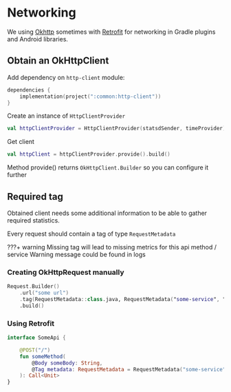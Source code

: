 # Networking

We using [Okhttp](https://square.github.io/okhttp/) sometimes with [Retrofit](https://square.github.io/retrofit/) for
networking in Gradle plugins and Android libraries.

## Obtain an OkHttpClient

Add dependency on `http-client` module:

```kotlin
dependencies {
    implementation(project(":common:http-client"))
}
```

Create an instance of `HttpClientProvider`

```kotlin
val httpClientProvider = HttpClientProvider(statsdSender, timeProvider)
```

Get client

```kotlin
val httpClient = httpClientProvider.provide().build()
```

Method provide() returns `OkHttpClient.Builder` so you can configure it further

## Required tag

Obtained client needs some additional information to be able to gather required statistics.

Every request should contain a tag of type `RequestMetadata`

???+ warning 
    Missing tag will lead to missing metrics for this api method / service 
    Warning message could be found in logs

### Creating OkHttpRequest manually

```kotlin
Request.Builder()
    .url("some url")
    .tag(RequestMetadata::class.java, RequestMetadata("some-service", "some-method"))
    .build()
```

### Using Retrofit

```kotlin
interface SomeApi {

    @POST("/")
    fun someMethod(
        @Body someBody: String,
        @Tag metadata: RequestMetadata = RequestMetadata("some-service", "some-method")
    ): Call<Unit>
}
```

